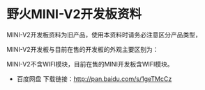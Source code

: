 # 野火MINI-V2开发板资料
MINI-V2开发板资料为旧产品，使用本资料时请务必注意区分产品类型，

MINI-V2开发板与目前在售的开发板的外观主要区别为：

MINI-V2不含WIFI模块，目前在售的MINI开发板含WIFI模块。
 
* 百度网盘 下载链接：http://pan.baidu.com/s/1geTMcCz
